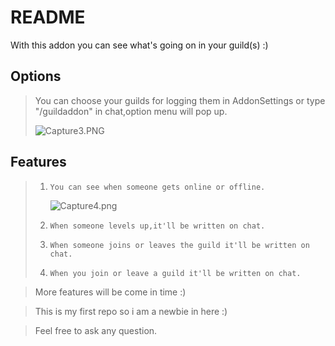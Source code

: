 # README #

With this addon you can see what's going on in your guild(s) :)

## Options ##

> You can choose your guilds for logging them in AddonSettings or type "/guildaddon" in chat,option menu will pop up.
>
>![Capture3.PNG](https://bitbucket.org/repo/ed84EX/images/2513513828-Capture3.PNG)


## Features ##
>
> 1.     You can see when someone gets online or offline.
>
>     ![Capture4.png](https://bitbucket.org/repo/ed84EX/images/605144840-Capture4.png)
>
> 2.     When someone levels up,it'll be written on chat.
> 3.     When someone joins or leaves the guild it'll be written on chat.
> 4.     When you join or leave a guild it'll be written on chat.

> More features will be come in time :)

> This is my first repo so i am a newbie in here :)

> Feel free to ask any question.
